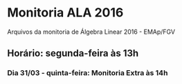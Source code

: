 # Monitoria ALA 2016
Arquivos da monitoria de Álgebra Linear 2016 - EMAp/FGV

## Horário: segunda-feira às 13h

### Dia 31/03 - quinta-feira: Monitoria Extra às 14h
